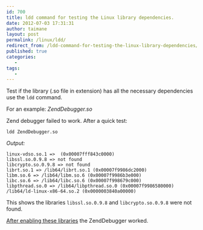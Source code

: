 ```yaml
---
id: 700
title: ldd command for testing the Linux library dependencies.
date: 2012-07-03 17:31:31
author: taimane
layout: post
permalink: /linux/ldd/
redirect_from: /ldd-command-for-testing-the-linux-library-dependencies/
published: true
categories:
   -
tags:
   -
---
```

Test if the library (.so file in extension) has all the necessary dependencies use the <code>ldd</code> command. 

For an example: _ZendDebugger.so_

Zend debugger failed to work. After a quick test:

```
ldd ZendDebugger.so
```
_Output:_
```
linux-vdso.so.1 =>  (0x00007fff843c0000)
libssl.so.0.9.8 => not found
libcrypto.so.0.9.8 => not found
librt.so.1 => /lib64/librt.so.1 (0x00007f9986dc2000)
libm.so.6 => /lib64/libm.so.6 (0x00007f9986b3e000)
libc.so.6 => /lib64/libc.so.6 (0x00007f998679c000)
libpthread.so.0 => /lib64/libpthread.so.0 (0x00007f9986580000) /lib64/ld-linux-x86-64.so.2 (0x0000003840a00000)
```


This shows the libraries <code>libssl.so.0.9.8</code> and <code>libcrypto.so.0.9.8</code> were not found.

<a href="https://programming-review.com/zenddebugger-so-dependencies/">After enabling these libraries</a> the ZendDebugger worked.

